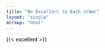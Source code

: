 ```yaml
---
title: "Be Excellent to Each other"
layout: "single"
markup: "html"
---
```

<div class="block--centered">
{{< excellent >}}
</div>